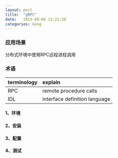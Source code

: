 ```yaml
---
layout: post
title:  "gRPC"
date:   2015-09-06 13:21:30
categories: kong
---
```


### 应用场景
分布式环境中使用RPC远程进程调用

### 术语

| terminology | explain                       |
|:------------|:------------------------------|
| RPC         | remote procedure calls        |
| IDL         | interface definition language |

#### 1、环境

#### 2、安装

#### 3、配置

#### 4、测试

